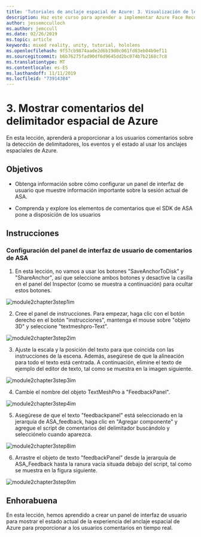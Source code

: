 ```yaml
---
title: 'Tutoriales de anclaje espacial de Azure: 3. Visualización de los comentarios del delimitador espacial de Azure'
description: Haz este curso para aprender a implementar Azure Face Recognition dentro de una aplicación de realidad mixta.
author: jessemcculloch
ms.author: jemccull
ms.date: 02/26/2019
ms.topic: article
keywords: mixed reality, unity, tutorial, hololens
ms.openlocfilehash: 9f57cb9874aade2d6b19d0c061fd83eb04b9ef11
ms.sourcegitcommit: b6b76275fad90df6d9645dd2bc074b7b2168c7c8
ms.translationtype: MT
ms.contentlocale: es-ES
ms.lasthandoff: 11/11/2019
ms.locfileid: "73914384"
---
```

# <a name="3-displaying-azure-spatial-anchor-feedback"></a>3. Mostrar comentarios del delimitador espacial de Azure

En esta lección, aprenderá a proporcionar a los usuarios comentarios sobre la detección de delimitadores, los eventos y el estado al usar los anclajes espaciales de Azure.

## <a name="objectives"></a>Objetivos

* Obtenga información sobre cómo configurar un panel de interfaz de usuario que muestre información importante sobre la sesión actual de ASA.

* Comprenda y explore los elementos de comentarios que el SDK de ASA pone a disposición de los usuarios

## <a name="instructions"></a>Instrucciones

### <a name="set-up-asa-feedback-ui-panel"></a>Configuración del panel de interfaz de usuario de comentarios de ASA

1. En esta lección, no vamos a usar los botones "SaveAnchorToDisk" y "ShareAnchor", así que seleccione ambos botones y desactive la casilla en el panel del Inspector (como se muestra a continuación) para ocultar estos botones.
   

![module2chapter3step1im](images/module2chapter3step1im.PNG)

2. Cree el panel de instrucciones. Para empezar, haga clic con el botón derecho en el botón "instrucciones", mantenga el mouse sobre "objeto 3D" y seleccione "textmeshpro-Text".

![module2chapter3step2im](images/module2chapter3step2im.PNG)

3. Ajuste la escala y la posición del texto para que coincida con las instrucciones de la escena. Además, asegúrese de que la alineación para todo el texto está centrada. A continuación, elimine el texto de ejemplo del editor de texto, tal como se muestra en la imagen siguiente.

![module2chapter3step3im](images/module2chapter3step3im.PNG)

4. Cambie el nombre del objeto TextMeshPro a "FeedbackPanel".
   

![module2chapter3step4im](images/module2chapter3step4im.PNG)

5. Asegúrese de que el texto "feedbackpanel" está seleccionado en la jerarquía de ASA_feedback, haga clic en "Agregar componente" y agregue el script de comentarios del delimitador buscándolo y selecciónelo cuando aparezca. 

![module2chapter3step8im](images/module2chapter3step8im.PNG)

6. Arrastre el objeto de texto "feedbackPanel" desde la jerarquía de ASA_Feedback hasta la ranura vacía situada debajo del script, tal como se muestra en la figura siguiente. 

![module2chapter3step9im](images/module2chapter3step9im.PNG)

## <a name="congratulations"></a>Enhorabuena

En esta lección, hemos aprendido a crear un panel de interfaz de usuario para mostrar el estado actual de la experiencia del anclaje espacial de Azure para proporcionar a los usuarios comentarios en tiempo real.


